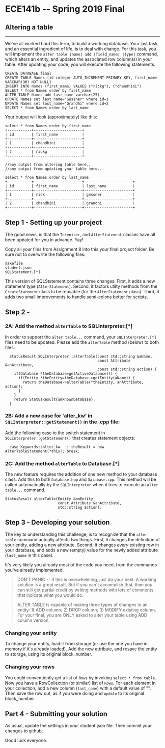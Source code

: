 # ECE141b -- Spring 2019 Final
## Altering a table
<hr>

We've all worked hard this term, to build a working database. Your last task, and an essential ingredient of life, is to deal with change. For this task, you will implement the `alter table |name| add |field_name| |type|` command, which alters an entity, and updates the associated row column(s) in your table.  After updating your code, you will execute the following statements:


```
CREATE DATABASE final
CREATE TABLE Names (id integer AUTO_INCREMENT PRIMARY KEY, first_name VARCHAR(30) NOT NULL)
INSERT INTO Names (first_name) VALUES ("rickg"), ("chandhini")
SELECT * from Names order by first_name
ALTER TABLE Names add last_name varchar(25)
UPDATE Names set last_name="Gessner" where id=1
UPDATE Names set last_name="Grandhi" where id=2
SELECT * from Names order by last_name
```

Your output will look (approximately) like this:
```
select * from Names order by first_name
+-----------+----------------------+
| id        | first_name           |
+-----------+----------------------+
| 1         | chandhini            |
+-----------+----------------------+
| 2         | rickg                |
+-----------+----------------------+

//any output from altering table here..
//any output from updating your table here...

select * from Names order by last_name
+-----------+----------------------+----------------------+
| id        | first_name           | last_name            |
+-----------+----------------------+----------------------+
| 1         | rick                 | gessner              |
+-----------+----------------------+----------------------+
| 2         | chandhini            | grandhi              |
+-----------+----------------------+----------------------+
```


## Step 1 - Setting up your project

The good news, is that the `Tokenizer`, and `AlterStatement` classes have all been updated for you in advance. Yay!  

Copy all your files from Assignment 8 into this your final project folder. Be sure not to overwrite the following files:

```
makefile 
student.json
SQLStatement.[*]
```

This version of SQLStatement contains three changes. First, it adds a new statement type (`AlterStatement`). Second, it factors utilty methods from the `CreateStatement` class to be reusable (for the `AlterStatement` class).  Third, it adds two small improvements to handle semi-colons better for scripts. 

## Step 2 - 

### 2A: Add the method `alterTable` to SQLInterpreter.[*]

In order to support the `alter table...` command, your `SQLInterpreter.[*]` files need to be updated. Please add the `alterTable` method (below) to both files: 

```
  StatusResult SQLInterpreter::alterTable(const std::string &aName, 
                                          const Attribute &anAttribute,
                                          const std::string action) {
    if(Database *theDatabase=getActiveDatabase()) {
      if(Entity *theEntity=theDatabase->getEntity(aName)) {
        return theDatabase->alterTable(*theEntity, anAttribute, action);
      }
    }
    return StatusResult{unknownDatabase};
  }
```

### 2B: Add a new case for 'alter_kw' in  `SQLInterpreter::getStatement()` in the .cpp file:

Add the following case to the switch statement in `SQLInterpreter::getStatement()` that creates statement objects:

```
  case Keywords::alter_kw   : theResult = new AlterTableStatement(*this); break;
```

### 2C: Add the method `alterTable` to Database.[*]

The new feature requires the addition of one new method to your database class. Add this to both `Database.hpp` and `Database.cpp`. This method will be called automatically by the `SQLInterpreter` when it tries to execute an `alter table...` command.


```
StatusResult alterTable(Entity &anEntity, 
                        const Attribute &anAttribute, 
                        std::string action);
```


## Step 3 - Developing your solution

The key to understanding this challenge, is to recognize that the `alter table` command actually affects two things. First, it changes the definition of your entity, adding a new attribute.  Second, it changes _every_ existing row in your database, and adds a new (empty) value for the newly added attribute (`last_name` in this case). 

It's very likely you already most of the code you need, from the commands you've already implemented. 

> DON'T PANIC -- if this is overwhelming, just do your best. A working solution is a great result. But if you can't accomplish that, then you can still get partial credit by writing methods with lots of comments that indicate what you would do. 

> ALTER TABLE is capable of making three types of changes to an entity: 1) ADD column; 2) DROP column; 3) MODIFY existing column. For your final, you are ONLY asked to alter your table using ADD column version.

### Changing your entity

To change your entity, load it from storage (or use the one you have in memory if it's already loaded).  Add the new attribute, and resave the entity to storage, using its original block_number. 

### Changing your rows

You could conventiently get a list of `Rows` by invoking `select * from table`. Now you have a RowCollection (or similar) list of `Rows`. For each element in your collection, add a new column (`last_name`) with a default value of "". Then save the row out, as if you were doing and `update` to its original block_number.  


## Part 4 - Submitting your solution

As usual, update the settings in your student.json file. Then commit your changes to github. 

Good luck everyone.



